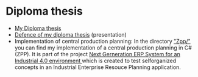 # Diploma thesis

- [My Diploma thesis](https://github.com/pascalschumann/Master-4.0/blob/master/Zpp/diploma_thesis.pdf)
- [Defence of my diploma thesis](https://github.com/pascalschumann/Master-4.0/blob/master/Zpp/defence_diploma_thesis_presentation.pdf) (presentation)
- Implementation of central production planning: In the directory ["Zpp/"](https://github.com/pascalschumann/diploma-thesis-central-production-planning/tree/master/Zpp) you can find my implementation of a central production planning in C# (ZPP).
It is part of the project [Next Gerneration ERP System for an Industrial 4.0 environment ](https://github.com/Krockema/ng-erp-4.0) which is created to test selforganized concepts in an Industrial Enterprise Resouce Planning application.
